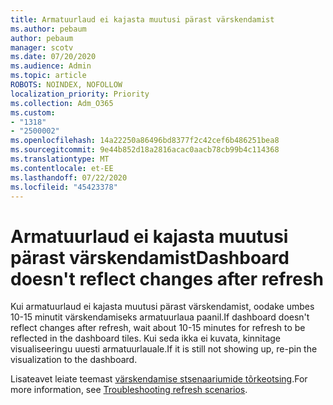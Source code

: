 ```yaml
---
title: Armatuurlaud ei kajasta muutusi pärast värskendamist
ms.author: pebaum
author: pebaum
manager: scotv
ms.date: 07/20/2020
ms.audience: Admin
ms.topic: article
ROBOTS: NOINDEX, NOFOLLOW
localization_priority: Priority
ms.collection: Adm_O365
ms.custom:
- "1318"
- "2500002"
ms.openlocfilehash: 14a22250a86496bd8377f2c42cef6b486251bea8
ms.sourcegitcommit: 9e44b852d18a2816acac0aacb78cb99b4c114368
ms.translationtype: MT
ms.contentlocale: et-EE
ms.lasthandoff: 07/22/2020
ms.locfileid: "45423378"
---
```

# <a name="dashboard-doesnt-reflect-changes-after-refresh"></a><span data-ttu-id="f181c-102">Armatuurlaud ei kajasta muutusi pärast värskendamist</span><span class="sxs-lookup"><span data-stu-id="f181c-102">Dashboard doesn't reflect changes after refresh</span></span>

<span data-ttu-id="f181c-103">Kui armatuurlaud ei kajasta muutusi pärast värskendamist, oodake umbes 10-15 minutit värskendamiseks armatuurlaua paanil.</span><span class="sxs-lookup"><span data-stu-id="f181c-103">If dashboard doesn't reflect changes after refresh, wait about 10-15 minutes for refresh to be reflected in the dashboard tiles.</span></span> <span data-ttu-id="f181c-104">Kui seda ikka ei kuvata, kinnitage visualiseeringu uuesti armatuurlauale.</span><span class="sxs-lookup"><span data-stu-id="f181c-104">If it is still not showing up, re-pin the visualization to the dashboard.</span></span>

<span data-ttu-id="f181c-105">Lisateavet leiate teemast [värskendamise stsenaariumide tõrkeotsing](https://docs.microsoft.com/power-bi/refresh-troubleshooting-refresh-scenarios).</span><span class="sxs-lookup"><span data-stu-id="f181c-105">For more information, see [Troubleshooting refresh scenarios](https://docs.microsoft.com/power-bi/refresh-troubleshooting-refresh-scenarios).</span></span>
